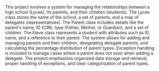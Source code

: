 This project involves a system for managing the relationships between a high school (Lycee), its parents, and their children (students).
The Lycee class stores the name of the school, a set of parents, and a map of delegates (representatives). 
The Parent class includes details like the parent's name, ID (CIN), type (Father, Mother, or Guardian), and a set of children. The Eleve class represents a student with attributes such as ID, name, and a reference to their parent. 
The system allows for adding and managing parents and their children, designating delegate parents, and calculating the percentage distribution of parent types.
Exception handling is included to manage cases where a parent does not exist when adding a delegate. The project emphasizes organized data storage and retrieval, proper handling of exceptions, and clear categorization of parent types.
